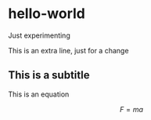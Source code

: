 # hello-world
Just experimenting

This is an extra line, just for a change

## This is a subtitle
This is an equation

$$
F=ma
$$
